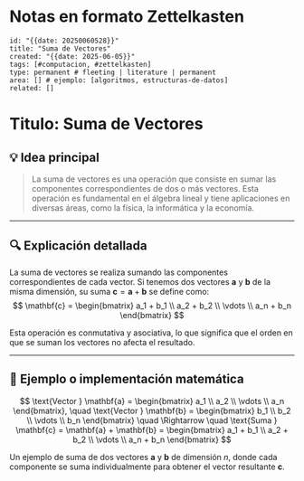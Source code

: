 # Notas en formato Zettelkasten

```
id: "{{date: 20250060528}}"
title: "Suma de Vectores"
created: "{{date: 2025-06-05}}"
tags: [#computacion, #zettelkasten]
type: permanent # fleeting | literature | permanent
area: [] # ejemplo: [algoritmos, estructuras-de-datos]
related: []
```

# Titulo: Suma de Vectores

## 💡 Idea principal

> La suma de vectores es una operación que consiste en sumar las componentes correspondientes de dos o más vectores. Esta operación es fundamental en el álgebra lineal y tiene aplicaciones en diversas áreas, como la física, la informática y la economía.

---

## 🔍 Explicación detallada

La suma de vectores se realiza sumando las componentes correspondientes de cada vector. Si tenemos dos vectores $\mathbf{a}$ y $\mathbf{b}$ de la misma dimensión, su suma $\mathbf{c} = \mathbf{a} + \mathbf{b}$ se define como:
$$
\mathbf{c} = \begin{bmatrix}
    a_1 + b_1 \\
    a_2 + b_2 \\
    \vdots \\
    a_n + b_n
\end{bmatrix}
$$

Esta operación es conmutativa y asociativa, lo que significa que el orden en que se suman los vectores no afecta el resultado.

---

## 🧪 Ejemplo o implementación matemática

$$
\text{Vector } \mathbf{a} = \begin{bmatrix}
    a_1 \\
    a_2 \\
    \vdots \\
    a_n
\end{bmatrix}, \quad
\text{Vector } \mathbf{b} = \begin{bmatrix}
    b_1 \\
    b_2 \\
    \vdots \\
    b_n
\end{bmatrix} \quad \Rightarrow \quad
\text{Suma } \mathbf{c} = \mathbf{a} + \mathbf{b} = \begin{bmatrix}
    a_1 + b_1 \\
    a_2 + b_2 \\
    \vdots \\
    a_n + b_n
\end{bmatrix}
$$

Un ejemplo de suma de dos vectores $\mathbf{a}$ y $\mathbf{b}$ de dimensión $n$, donde cada componente se suma individualmente para obtener el vector resultante $\mathbf{c}$.
<!--stackedit_data:
eyJoaXN0b3J5IjpbLTExMjgxMjMyMDgsLTIwODg3NDY2MTJdfQ
==
-->